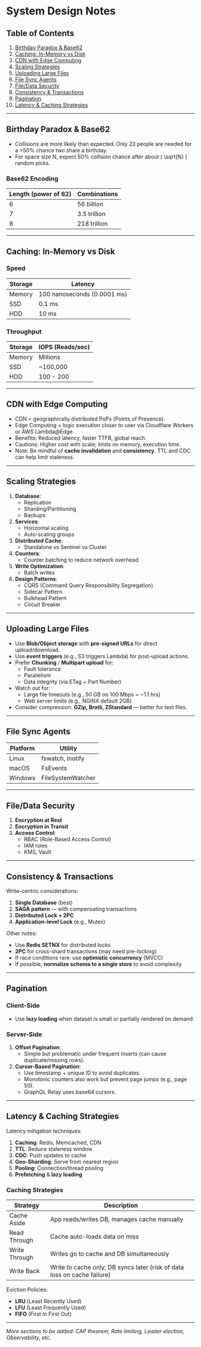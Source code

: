 # System Design Notes

## Table of Contents
1. [Birthday Paradox & Base62](#birthday-paradox--base62)
2. [Caching: In-Memory vs Disk](#caching-in-memory-vs-disk)
3. [CDN with Edge Computing](#cdn-with-edge-computing)
4. [Scaling Strategies](#scaling-strategies)
5. [Uploading Large Files](#uploading-large-files)
6. [File Sync Agents](#file-sync-agents)
7. [File/Data Security](#filedata-security)
8. [Consistency & Transactions](#consistency--transactions)
9. [Pagination](#pagination)
10. [Latency & Caching Strategies](#latency--caching-strategies)

---

## Birthday Paradox & Base62
- Collisions are more likely than expected. Only 23 people are needed for a >50% chance two share a birthday.
- For space size N, expect 50% collision chance after about \( \sqrt{N} \) random picks.

### Base62 Encoding
| Length (power of 62) | Combinations       |
|----------------------|--------------------|
| 6                    | 56 billion         |
| 7                    | 3.5 trillion       |
| 8                    | 218 trillion       |

---

## Caching: In-Memory vs Disk
### Speed
| Storage | Latency               |
|---------|------------------------|
| Memory  | 100 nanoseconds (0.0001 ms) |
| SSD     | 0.1 ms                |
| HDD     | 10 ms                 |

### Throughput
| Storage | IOPS (Reads/sec)      |
|---------|------------------------|
| Memory  | Millions               |
| SSD     | ~100,000              |
| HDD     | 100 - 200             |

---

## CDN with Edge Computing
- CDN = geographically distributed PoPs (Points of Presence).
- Edge Computing = logic execution closer to user via Cloudflare Workers or AWS Lambda@Edge.
- Benefits: Reduced latency, faster TTFB, global reach.
- Cautions: Higher cost with scale; limits on memory, execution time.
- Note: Be mindful of **cache invalidation** and **consistency**. TTL and CDC can help limit staleness.

---

## Scaling Strategies
1. **Database**:
   - Replication
   - Sharding/Partitioning
   - Backups
2. **Services**:
   - Horizontal scaling
   - Auto-scaling groups
3. **Distributed Cache**:
   - Standalone vs Sentinel vs Cluster
4. **Counters**:
   - Counter batching to reduce network overhead
5. **Write Optimization**:
   - Batch writes
6. **Design Patterns**:
   - CQRS (Command Query Responsibility Segregation)
   - Sidecar Pattern
   - Bulkhead Pattern
   - Circuit Breaker

---

## Uploading Large Files
- Use **Blob/Object storage** with **pre-signed URLs** for direct upload/download.
- Use **event triggers** (e.g., S3 triggers Lambda) for post-upload actions.
- Prefer **Chunking** / **Multipart upload** for:
  - Fault tolerance
  - Parallelism
  - Data integrity (via ETag + Part Number)
- Watch out for:
  - Large file timeouts (e.g., 50 GB on 100 Mbps = ~1.1 hrs)
  - Web server limits (e.g., NGINX default 2GB)
- Consider compression: **GZip, Brotli, ZStandard** — better for text files.

---

## File Sync Agents
| Platform | Utility             |
|----------|---------------------|
| Linux    | fswatch, inotify    |
| macOS    | FsEvents            |
| Windows  | FileSystemWatcher   |

---

## File/Data Security
1. **Encryption at Rest**
2. **Encryption in Transit**
3. **Access Control**:
   - RBAC (Role-Based Access Control)
   - IAM roles
   - KMS, Vault

---

## Consistency & Transactions
Write-centric considerations:

1. **Single Database** (best)
2. **SAGA pattern** — with compensating transactions
3. **Distributed Lock + 2PC**
4. **Application-level Lock** (e.g., Mutex)

Other notes:
- Use **Redis SETNX** for distributed locks
- **2PC** for cross-shard transactions (may need pre-locking)
- If race conditions rare: use **optimistic concurrency** (MVCC)
- If possible, **normalize schema to a single store** to avoid complexity

---

## Pagination
### Client-Side
- Use **lazy loading** when dataset is small or partially rendered on demand.

### Server-Side
1. **Offset Pagination**:
   - Simple but problematic under frequent inserts (can cause duplicate/missing rows).
2. **Cursor-Based Pagination**:
   - Use timestamp + unique ID to avoid duplicates.
   - Monotonic counters also work but prevent page jumps (e.g., page 50).
   - GraphQL Relay uses base64 cursors.

---

## Latency & Caching Strategies
Latency mitigation techniques:
1. **Caching**: Redis, Memcached, CDN
2. **TTL**: Reduce staleness window
3. **CDC**: Push updates to cache
4. **Geo-Sharding**: Serve from nearest region
5. **Pooling**: Connection/thread pooling
6. **Prefetching** & **lazy loading**

### Caching Strategies
| Strategy         | Description                                                             |
|------------------|-------------------------------------------------------------------------|
| Cache Aside      | App reads/writes DB, manages cache manually                             |
| Read Through     | Cache auto-loads data on miss                                           |
| Write Through    | Writes go to cache and DB simultaneously                                |
| Write Back       | Write to cache only; DB syncs later (risk of data loss on cache failure) |

Eviction Policies:
- **LRU** (Least Recently Used)
- **LFU** (Least Frequently Used)
- **FIFO** (First In First Out)

---

*More sections to be added: CAP theorem, Rate limiting, Leader election, Observability, etc.*

